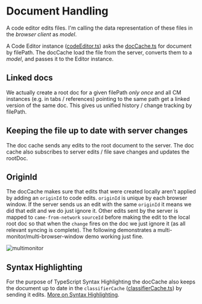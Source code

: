 # Document Handling
A code editor edits files. I'm calling the data representation of these files in the *browser client* as *model*.

A Code Editor instance ([codeEditor.ts][codeEditor.ts]) asks the [docCache.ts][docCache.ts] for document by filePath. The docCache load the file from the server, converts them to a *model*, and passes it to the Editor instance.


## Linked docs
We actually create a root doc for a given filePath *only once* and all CM instances (e.g. in tabs / references) pointing to the same path get a linked version of the same doc. This gives us unified history / change tracking by filePath.

## Keeping the file up to date with server changes
The doc cache sends any edits to the root document to the server.
The doc cache also subscribes to server edits / file save changes and updates the rootDoc.

## OriginId
The docCache makes sure that edits that were created locally aren't applied by adding an `originId` to code edits. `originId` is unique by each browser window. If the server sends us an edit with the same `originId` it means we did that edit and we do just ignore it. Other edits sent by the server is mapped to `came-from-network` `sourceId` before making the edit to the local root doc so that when the `change` fires on the doc we just ignore it (as all relevant syncing is complete). The following demonstrates a multi-monitor/multi-browser-window demo working just fine.


![multimonitor](https://raw.githubusercontent.com/alm-tools/alm-tools.github.io/master/screens/multiMonitor.gif)

## Syntax Highlighting
For the purpose of TypeScript Syntax Highlighting the docCache also keeps the document up to date in the `classifierCache` ([classifierCache.ts][classifierCache.ts]) by sending it edits. [More on Syntax Highlighting][syntax].

[docCache.ts]:https://github.com/alm-tools/alm/blob/master/src/app/monaco/model/docCache.ts
[codeEditor.ts]:https://github.com/alm-tools/alm/blob/master/src/app/monaco/editor/codeEditor.tsx
[classifierCache.ts]:https://github.com/alm-tools/alm/blob/master/src/app/monaco/model/classifierCache.ts
[syntax]: ./syntax.md
